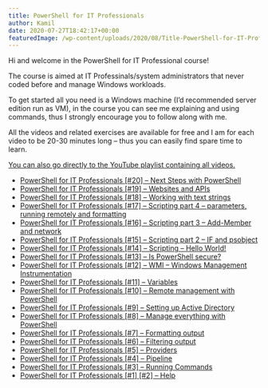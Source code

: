 ```yaml
---
title: PowerShell for IT Professionals
author: Kamil
date: 2020-07-27T18:42:17+00:00
featuredImage: /wp-content/uploads/2020/08/Title-PowerShell-for-IT-Professionals.jpg
---
```

Hi and welcome in the PowerShell for IT Professional course!

The course is aimed at IT Professinals/system administrators that never coded before and manage Windows workloads.

To get started all you need is a Windows machine (I&#8217;d recommended server edition run as VM), in the course you can see me explaining and using commands, thus I strongly encourage you to follow along with me.

All the videos and related exercises are available for free and I am for each video to be 20-30 minutes long &#8211; thus you can easily find spare time to learn. 

<a href="https://www.youtube.com/playlist?list=PL-esmhgrps8ZWkcC3Bd0C_QUCIhT65aDb" target="_blank" rel="noreferrer noopener">You can also go directly to the YouTube playlist containing all videos.</a>

<ul class="wp-block-latest-posts__list wp-block-latest-posts">
  <li>
    <a href="https://kamilpro.com/powershell-for-it-professionals-20-next-steps-with-powershell/">PowerShell for IT Professionals [#20] – Next Steps with PowerShell</a>
  </li>
  <li>
    <a href="https://kamilpro.com/powershell-for-it-professionals-19-websites-and-apis/">PowerShell for IT Professionals [#19] – Websites and APIs</a>
  </li>
  <li>
    <a href="https://kamilpro.com/powershell-for-it-professionals-18-working-with-text-strings/">PowerShell for IT Professionals [#18] – Working with text strings</a>
  </li>
  <li>
    <a href="https://kamilpro.com/powershell-for-it-professionals-17-scripting-part-4-parameters-running-remotely-and-formatting/">PowerShell for IT Professionals [#17] – Scripting part 4 – parameters, running remotely and formatting</a>
  </li>
  <li>
    <a href="https://kamilpro.com/powershell-for-it-professionals-16-scripting-part-3-add-member-and-network/">PowerShell for IT Professionals [#16] – Scripting part 3 – Add-Member and network</a>
  </li>
  <li>
    <a href="https://kamilpro.com/powershell-for-it-professionals-15-scripting-part-2-if-and-psobject/">PowerShell for IT Professionals [#15] – Scripting part 2 – IF and psobject</a>
  </li>
  <li>
    <a href="https://kamilpro.com/powershell-for-it-professionals-14-scripting-hello-world/">PowerShell for IT Professionals [#14] – Scripting &#8211; Hello World!</a>
  </li>
  <li>
    <a href="https://kamilpro.com/powershell-for-it-professionals-13-is-powershell-secure/">PowerShell for IT Professionals [#13] – Is PowerShell secure?</a>
  </li>
  <li>
    <a href="https://kamilpro.com/powershell-for-it-professionals-12-wmi-windows-management-instrumentation/">PowerShell for IT Professionals [#12] – WMI &#8211; Windows Management Instrumentation</a>
  </li>
  <li>
    <a href="https://kamilpro.com/powershell-for-it-professionals-11-variables/">PowerShell for IT Professionals [#11] – Variables</a>
  </li>
  <li>
    <a href="https://kamilpro.com/powershell-for-it-professionals-10-remote-management-with-powershell/">PowerShell for IT Professionals [#10] – Remote management with PowerShell</a>
  </li>
  <li>
    <a href="https://kamilpro.com/powershell-for-it-professionals-9-setting-up-active-directory/">PowerShell for IT Professionals [#9] – Setting up Active Directory</a>
  </li>
  <li>
    <a href="https://kamilpro.com/powershell-for-it-professionals-8-manage-everything-with-powershell/">PowerShell for IT Professionals [#8] – Manage everything with PowerShell</a>
  </li>
  <li>
    <a href="https://kamilpro.com/powershell-for-it-professionals-7-formatting-output/">PowerShell for IT Professionals [#7] – Formatting output</a>
  </li>
  <li>
    <a href="https://kamilpro.com/powershell-for-it-professionals-6-filtering-output/">PowerShell for IT Professionals [#6] &#8211; Filtering output</a>
  </li>
  <li>
    <a href="https://kamilpro.com/powershell-for-it-professionals-5-providers/">PowerShell for IT Professionals [#5] &#8211; Providers</a>
  </li>
  <li>
    <a href="https://kamilpro.com/powershell-for-it-professionals-4-pipeline/">PowerShell for IT Professionals [#4] – Pipeline</a>
  </li>
  <li>
    <a href="https://kamilpro.com/powershell-for-it-professionals-2-running-commands/">PowerShell for IT Professionals [#3] &#8211; Running Commands</a>
  </li>
  <li>
    <a href="https://kamilpro.com/powershell-for-it-professionals-1-help/">PowerShell for IT Professionals [#1] [#2] &#8211; Help</a>
  </li>
</ul>